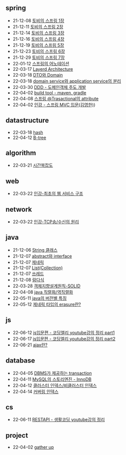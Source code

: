 ## spring
+ 21-12-08 [토비의 스프링 1장](https://lala-ogu.github.io/spring/spring-book/spring-chapter1/)
+ 21-12-11 [토비의 스프링 2장](https://lala-ogu.github.io/spring/spring-book/spring-chapter2/)
+ 21-12-14 [토비의 스프링 3장](https://lala-ogu.github.io/spring/spring-book/spring-chapter3/)
+ 21-12-16 [토비의 스프링 4장](https://lala-ogu.github.io/spring/spring-book/spring-chapter4/)
+ 21-12-19 [토비의 스프링 5장](https://lala-ogu.github.io/spring/spring-book/spring-chapter5/)
+ 21-12-23 [토비의 스프링 6장](https://lala-ogu.github.io/spring/spring-book/spring-chapter6/)
+ 21-12-29 [토비의 스프링 7장](https://lala-ogu.github.io/spring/spring-book/spring-chapter9)
+ 22-01-12 [스프링의 어노테이션](https://lala-ogu.github.io/spring/spring-study/spring-annotations/)
+ 22-03-17 [Layerd Architecture](https://lala-ogu.github.io/spring/spring-study/spring-architecture/)
+ 22-03-18 [DTO와 Domain](https://lala-ogu.github.io/spring/spring-study/spring-domain_DTO/)
+ 22-03-18 [domain service와 application service의 분리](https://lala-ogu.github.io/spring/spring-study/spring-domain_service/)
+ 22-03-30 [DDD - 도메인객체 주도 개발](https://lala-ogu.github.io/spring/spring-study/spring-DDD/)
+ 22-04-02 [build tool - maven, gradle](https://lala-ogu.github.io/spring/spring-study/spring-buildtool/)
+ 22-04-08 [스프링 @Trasactional의 attribute](https://lala-ogu.github.io/spring/spring-study/spring-transactional/)
+ 22-04-02 [인강 - 스프링 MVC 입문(김영한)](https://lala-ogu.github.io/spring/spring-onlineclass/online_study-springbegginer/))

## datastructure
+ 22-03-18 [hash](https://lala-ogu.github.io/cs/datastructures/datastructures-hash/)
+ 22-04-12 [B-tree](https://lala-ogu.github.io/cs/datastructures/datastructure-btree/)

## algorithm
+ 22-03-21 [시간복잡도](https://lala-ogu.github.io/cs/algorithm/algorithm-time_complexity/)

## web
+ 22-03-22 [인강-최초의 웹 서비스 구조](https://lala-ogu.github.io/cs/cs-study/online_study-web_service/)

## network
+ 22-03-22 [인강-TCP송/수신의 원리](https://lala-ogu.github.io/cs/network/online_study-tcp/)

## java
+ 21-12-06 [String 클래스](https://lala-ogu.github.io/java/java-study/java-string/)
+ 21-12-07 [abstract와 interface](https://lala-ogu.github.io/java/java-study/java-abstract-interface/)
+ 21-12-07 [제네릭](https://lala-ogu.github.io/java/java-study/java-generic/)
+ 21-12-07 [List(Collection)](https://lala-ogu.github.io/java/java-study/java-list/)
+ 21-12-07 [쓰레드](https://lala-ogu.github.io/java/java-study/java-thread/)
+ 21-12-08 [람다식](https://lala-ogu.github.io/java/java-study/java-lambda/)
+ 22-03-28 [객체지향설계원칙-SOLID](https://lala-ogu.github.io/java/java-study/java-solid/)
+ 22-04-08 [java 직렬화/역직렬화](https://lala-ogu.github.io/java/java-study/java-serialization/)
+ 22-05-11 [java의 버전별 특징](https://lala-ogu.github.io/java/java-study/java-versions/)
+ 22-05-12 [제네릭 타입의 erasure란?](https://lala-ogu.github.io/java/java-study/java-erasure/)

## js
+ 22-06-12 [js입문편 - 코딩엘리 youtube강의 정리 part1](https://lala-ogu.github.io/js/js_basic/)
+ 22-06-17 [js입문편 - 코딩엘리 youtube강의 정리 part2](https://lala-ogu.github.io/js/js_basic2/)
+ 22-06-21 [ajax란?](https://lala-ogu.github.io/js/ajax/)

## database
+ 22-04-05 [DBMS가 제공하는 transaction](https://lala-ogu.github.io/dbms/dbms-study/database-dbms_transaction/)
+ 22-04-11 [MySQL의 스토리엔진 - InnoDB](https://lala-ogu.github.io/dbms/mysql/database-innodb/)
+ 22-04-12 [클러스터 인덱스/비클러스터 인덱스](https://lala-ogu.github.io/dbms/dbms-study/database-index/)
+ 22-04-14 [커버링 인덱스](https://lala-ogu.github.io/dbms/mysql/database-coveringindex/)

## cs
+ 22-06-11 [RESTAPI - 생활코딩 youtube강의 정리](https://lala-ogu.github.io/cs/cs-study/online_study-rest_api/)

## project
+ 22-04-02 [gather up](https://lala-ogu.github.io/portfolio/refactoring-gatherup/)

